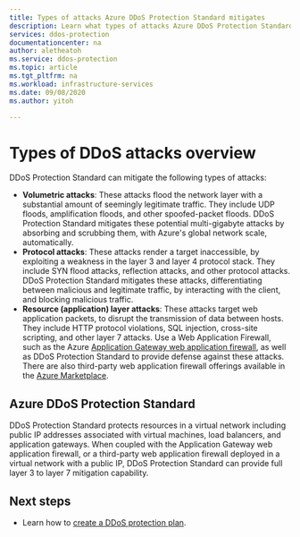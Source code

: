 ```yaml
---
title: Types of attacks Azure DDoS Protection Standard mitigates 
description: Learn what types of attacks Azure DDoS Protection Standard protects against.
services: ddos-protection
documentationcenter: na
author: aletheatoh
ms.service: ddos-protection
ms.topic: article
ms.tgt_pltfrm: na
ms.workload: infrastructure-services
ms.date: 09/08/2020
ms.author: yitoh

---
```

# Types of DDoS attacks overview

DDoS Protection Standard can mitigate the following types of attacks:

- **Volumetric attacks**: These attacks flood the network layer with a substantial amount of seemingly legitimate traffic. They include UDP floods, amplification floods, and other spoofed-packet floods. DDoS Protection Standard mitigates these potential multi-gigabyte attacks by absorbing and scrubbing them, with Azure's global network scale, automatically.
- **Protocol attacks**: These attacks render a target inaccessible, by exploiting a weakness in the layer 3 and layer 4 protocol stack. They include SYN flood attacks, reflection attacks, and other protocol attacks. DDoS Protection Standard mitigates these attacks, differentiating between malicious and legitimate traffic, by interacting with the client, and blocking malicious traffic. 
- **Resource (application) layer attacks**: These attacks target web application packets, to disrupt the transmission of data between hosts. They include HTTP protocol violations, SQL injection, cross-site scripting, and other layer 7 attacks. Use a Web Application Firewall, such as the Azure [Application Gateway web application firewall](../web-application-firewall/ag/ag-overview.md?toc=%2fazure%2fvirtual-network%2ftoc.json), as well as DDoS Protection Standard to provide defense against these attacks. There are also third-party web application firewall offerings available in the [Azure Marketplace](https://azuremarketplace.microsoft.com/marketplace/apps?page=1&search=web%20application%20firewall).

## Azure DDoS Protection Standard

DDoS Protection Standard protects resources in a virtual network including public IP addresses associated with virtual machines, load balancers, and application gateways. When coupled with the Application Gateway web application firewall, or a third-party web application firewall deployed in a virtual network with a public IP, DDoS Protection Standard can provide full layer 3 to layer 7 mitigation capability.

## Next steps

- Learn how to [create a DDoS protection plan](manage-ddos-protection.md).